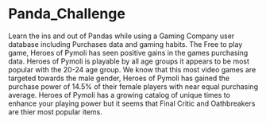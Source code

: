 # Panda_Challenge
Learn the ins and out of Pandas while using a Gaming Company user database including Purchases data and gaming habits.
The Free to play game, Heroes of Pymoli has seen positive gains in the games purchasing data.  Heroes of Pymoli is playable by all age 
groups it appears to be most popular with the 20-24 age group.  We know that this most video games are targeted towards the male gender, Heroes of Pymoli
has gained the purchase power of 14.5% of their female players with near equal purchasing average.  Heroes of Pymoli has a growing catalog of unique times
to enhance your playing power but it seems that Final Critic and Oathbreakers are thier most popular items. 
